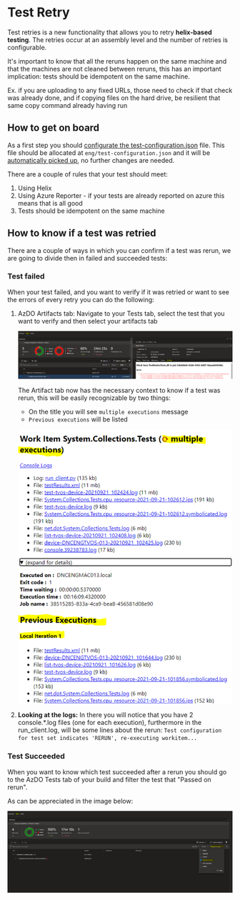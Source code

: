 # Test Retry

Test retries is a new functionality that allows you to retry **helix-based testing**. The retries occur at an assembly level and the number of retries is configurable.  

It's important to know that all the reruns happen on the same machine and that the machines are not cleaned between reruns, this has an important implication: tests should be idempotent on the same machine. 

Ex. if you are uploading to any fixed URLs, those need to check if that check was already done, and if copying files on the hard drive, be resilient that same copy command already having run


## How to get on board
As a first step you should [configurate the test-configuration.json](https://github.com/dotnet/arcade/tree/main/src/Microsoft.DotNet.Helix/Sdk#test-retry) file. This file should be allocated at `eng/test-configuration.json` and it will be [automatically picked up](https://github.com/dotnet/arcade/blob/b4fd1cc3817e0e85213dcc219ff7f7252761659f/src/Microsoft.DotNet.Helix/Sdk/tools/Microsoft.DotNet.Helix.Sdk.MonoQueue.targets#L8), no further changes are needed.

There are a couple of rules that your test should meet:
1. Using Helix
1. Using Azure Reporter - if your tests are already reported on azure this means that is all good
1. Tests should be idempotent on the same machine

## How to know if a test was retried
There are a couple of ways in which you can confirm if a test was rerun, we are going to divide then in failed and succeeded tests:

### Test failed

When your test failed, and you want to verify if it was retried or want to see the errors of every retry you can do the following:

1. AzDO Artifacts tab: Navigate to your Tests tab, select the test that you want to verify and then select your artifacts tab

    ![](./Resources/AzureDevOpsArtifactsTab.png?raw=true)

    The Artifact tab now has the necessary context to know if a test was rerun, this will be easily recognizable by two things:
    * On the title you will see `multiple executions` message 
    * `Previous executions` will be listed

    ![](./Resources/ArtifactsTab.png?raw=true)

1. **Looking at the logs:** In there you will notice that you have 2 console.*.log files (one for each execution), furthermore in the run_client.log, will be some lines about the rerun:
 `Test configuration for test set indicates 'RERUN', re-executing workitem...`

### Test Succeeded 

When you want to know which test succeeded after a rerun you should go to the AzDO Tests tab of your build and filter the test that "Passed on rerun".

As can be appreciated in the image below:

![](./Resources/AzureDevOpsPassedOnRerun.png?raw=true)

